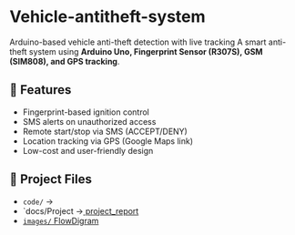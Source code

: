 # Vehicle-antitheft-system
Arduino-based vehicle anti-theft detection with live tracking  A smart anti-theft system using **Arduino Uno, Fingerprint Sensor (R307S), GSM (SIM808), and GPS tracking**.

## 🔧 Features
- Fingerprint-based ignition control
- SMS alerts on unauthorized access
- Remote start/stop via SMS (ACCEPT/DENY)
- Location tracking via GPS (Google Maps link)
- Low-cost and user-friendly design

## 📂 Project Files
- `code/` → 
- `docs/Project →<a href= "https://github.com/Saieswar439/Vehicle-antitheft-system/blob/main/fingerprint%5ELJ_gsm_ignition_document%5B1%5D--_paper%5B1%5D.pdf" a> project_report
- `images/`<a href= "https://github.com/Saieswar439/Vehicle-antitheft-system/blob/main/Vehicle%20Anti(1).pdf" a> FlowDigram
  
